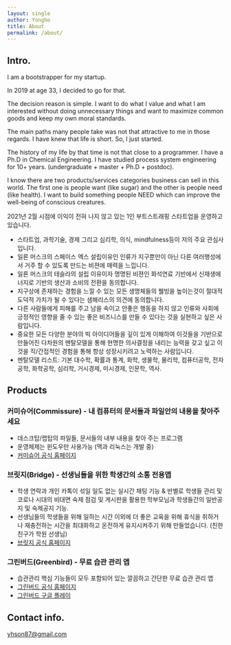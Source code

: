 ```yaml
---
layout: single
author: Yongho
title: About
permalink: /about/
---
```


## Intro.

I am a bootstrapper for my startup. 

In 2019 at age 33, I decided to go for that. 

The decision reason is simple. I want to do what I value and what I am interested without doing unnecessary things and want to maximize common goods and keep my own moral standards. 

The main paths many people take was not that attractive to me in those regards. I have knew that life is short. So, I just started.   

The history of my life by that time is not that close to a programmer. I have a Ph.D in Chemical Engineering. I have studied process system engineering for 10+ years. (undergraduate + master + Ph.D + postdoc).

I know there are two products/services categories business can sell in this world. The first one is people want (like sugar) and the other is people need (like health). I want to build something people NEED which can improve the well-being of conscious creatures.

2021년 2월 시점에 이익이 전혀 나지 않고 있는 1인 부트스트래핑 스타트업을 운영하고 있습니다.
- 스타트업, 과학기술, 경제 그리고 심리학, 의식, mindfulness등이 저의 주요 관심사 입니다. 
- 일론 머스크의 스페이스 엑스 설립이유인 인류가 지구뿐만이 아닌 다른 여러행성에서 거주 할 수 있도록 만드는 비젼에 매력을 느낍니다.
- 일론 머스크의 테슬라의 설립 이유이자 명명된 비젼인 화석연료 기반에서 신재생에너지로 기반의 생산과 소비의 전환을 동의합니다.
- 지구상에 존재하는 경험을 느낄 수 있는 모든 생명체들의 웰빙을 높이는것이 절대적 도덕적 가치가 될 수 있다는 샘해리스의 의견에 동의합니다.
- 다른 사람들에게 피해를 주고 남을 속이고 안좋은 행동을 하지 않고 인류와 사회에 긍정적인 영향을 줄 수 있는 좋은 비즈니스를 만들 수 있다는 것을 실현하고 싶은 사람입니다.
- 중요한 모든 다양한 분야의 빅 아이디어들을 깊이 있게 이해하여 이것들을 기반으로 만들어진 다차원의 멘탈모델을 통해 현명한 의사결정을 내리는 능력을 갖고 싶고 이것을 직/간접적인 경험을 통해 항상 성장시키려고 노력하는 사람입니다.
- 멘탈모델 리스트: 기본 대수학, 확률과 통계, 화학, 생물학, 물리학, 컴퓨터공학, 전자공학, 화학공학, 심리학, 거시경제, 미시경제, 인문학, 역사.    

## Products

### 커미슈어(Commissure) - 내 컴퓨터의 문서들과 파일안의 내용을 찾아주세요
- 데스크탑/랩탑의 파일들, 문서들의 내부 내용을 찾아 주는 프로그램
- 운영체제는 윈도우만 사용가능 (맥과 리눅스는 개발 중)
- [커미슈어 공식 홈페이지](https://www.thecommissure.com)

### 브릿지(Bridge) - 선생님들을 위한 학생간의 소통 전용앱
- 학생 연락과 개인 카톡이 섞일 일도 없는 실시간 채팅 기능 & 반별로 학생들 관리 및 코로나 시대의 비대면 숙제 점검 및 게시판을 활용한 학부모님과 학생들간의 일반공지 및 숙제공지 기능. 
- 선생님들의 학생들을 위해 일하는 시간 이외에 더 좋은 교육을 위해 휴식을 취하거나 재충전하는 시간을 최대화하고 온전하게 유지시켜주기 위해 만들었습니다. (친한친구가 학원 선생님)
- [브릿지 공식 홈페이지](https://www.ebridging.com)

### 그린버드(Greenbird) - 무료 습관 관리 앱
- 습관관리 핵심 기능들이 모두 포함되어 있는 깔끔하고 간단한 무료 습관 관리 앱
- [그린버드 공식 홈페이지](https://www.greenbird.link)
- [그린버드 구글 플레이](https://play.google.com/store/apps/details?id=com.sssonly.greenbird)

## Contact info.
yhson87@gmail.com
